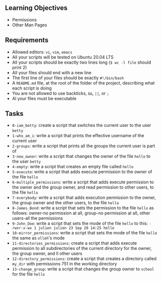 ## Learning Objectives  
   
- Permissions  
- Other Man Pages  
   
## Requirements  
   
- Allowed editors: `vi`, `vim`, `emacs`
- All your scripts will be tested on Ubuntu 20.04 LTS
- All your scripts should be exactly two lines long (`$ wc -l file` should print 2)  
- All your files should end with a new line  
- The first line of your files should be exactly `#!/bin/bash`  
- A `README.md` file, at the root of the folder of the project, describing what each script is doing  
- You are not allowed to use backticks, `&&`, `||`, or `;`  
- Al your files must be executable  
   
## Tasks  
   
- `0-iam_betty`: create a script that switches the current user to the user `betty`  
- `1-who_am_i`: write a script that prints the effective username of the current user  
- `2-groups`: write a script that prints all the groups the current user is part of  
- `3-new_owner`: write a script that changes the owner of the file `hello` to the user `betty`  
- `4-empty`: write a script that creates an empty file called `hello`  
- `5-execute`: write a script that adds execute permission to the owner of the file `hello`  
- `6-multiple_permissions`: write a script that adds execute permission to the owner and the group owner, and read permission to other users, to the file `hello`  
- `7-everybody`: write a script that adds execution permission to the owner, the group owner and the other users, to the file `hello`  
- `8-James_Bond`: write a script that sets the permission to the file `hello` as follows: owner-no permission at all, group-no permission at all, other users-all the permissions  
- `9-John_Doe`: write a script that sets the mode of the file `hello` to this: `-rwxr-x-wx 1 julien julien 23 Sep 20 14:25 hello`  
- `10-mirror_permissions`: write a script that sets the mode of the file `hello` the same as `olleh`'s mode  
- `11-directories_permissions`: create a script that adds execute permission to all subdirectories of the current directory for the owner, the group owner, and ll other users  
- `12-directory_permissions`: create a script that creates a directory called `my_dir` with permissions 751 in the working directory  
- `13-change_group`: write a script that changes the group owner to `school` for the file `hello`  
